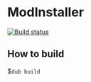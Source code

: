 # ModInstaller
[![Build status](https://ci.appveyor.com/api/projects/status/3kyfqpgxm87p6uc6?svg=true)](https://ci.appveyor.com/project/Citringo/modinstaller)


## How to build
$`dub build`

